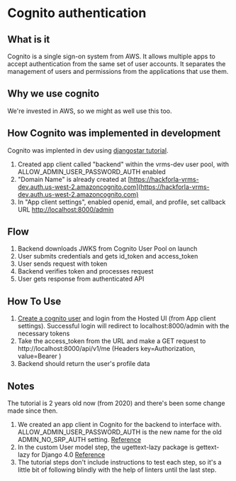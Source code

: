 # Cognito authentication

## What is it

Cognito is a single sign-on system from AWS. It allows multiple apps to accept authentication from the same set of user accounts. It separates the management of users and permissions from the applications that use them.

## Why we use cognito

We're invested in AWS, so we might as well use this too.

## How Cognito was implemented in development

Cognito was implented in dev using [djangostar tutorial](https://djangostars.com/blog/bootstrap-django-app-with-cognito/).


1. Created app client called "backend" within the vrms-dev user pool, with ALLOW_ADMIN_USER_PASSWORD_AUTH enabled
1. "Domain Name" is already created at [https://hackforla-vrms-dev.auth.us-west-2.amazoncognito.com](https://hackforla-vrms-dev.auth.us-west-2.amazoncognito.com)
1. In "App client settings", enabled openid, email, and profile, set callback URL [http://localhost:8000/admin](http://localhost:8000/admin)

## Flow

1. Backend downloads JWKS from Cognito User Pool on launch
1. User submits credentials and gets id_token and access_token
1. User sends request with token
1. Backend verifies token and processes request
1. User gets response from authenticated API

## How To Use

1. [Create a cognito user](https://hackforla-vrms-dev.auth.us-west-2.amazoncognito.com/login?client_id=3e3bi1ct2ks9rcktrde8v60v3u&response_type=token&scope=openid&redirect_uri=http://localhost:8000/admin) and login from the Hosted UI (from App client settings). Successful login will redirect to localhost:8000/admin with the necessary tokens
1. Take the access_token from the URL and make a GET request to http://localhost:8000/api/v1/me (Headers key=Authorization, value=Bearer <token>)
1. Backend should return the user's profile data

## Notes

The tutorial is 2 years old now (from 2020) and there's been some change made since then.

1. We created an app client in Cognito for the backend to interface with. ALLOW_ADMIN_USER_PASSWORD_AUTH is the new name for the old ADMIN_NO_SRP_AUTH setting. [Reference](https://docs.aws.amazon.com/cognito/latest/developerguide/amazon-cognito-user-pools-authentication-flow.html)
1. In the custom User model step, the ugettext-lazy package is gettext-lazy for Django 4.0 [Reference](https://forum.djangoproject.com/t/importerror-cannot-import-name-ugettext-lazy-from-django-utils-translation/10943/3)
1. The tutorial steps don't include instructions to test each step, so it's a little bit of following blindly with the help of linters until the last step.
